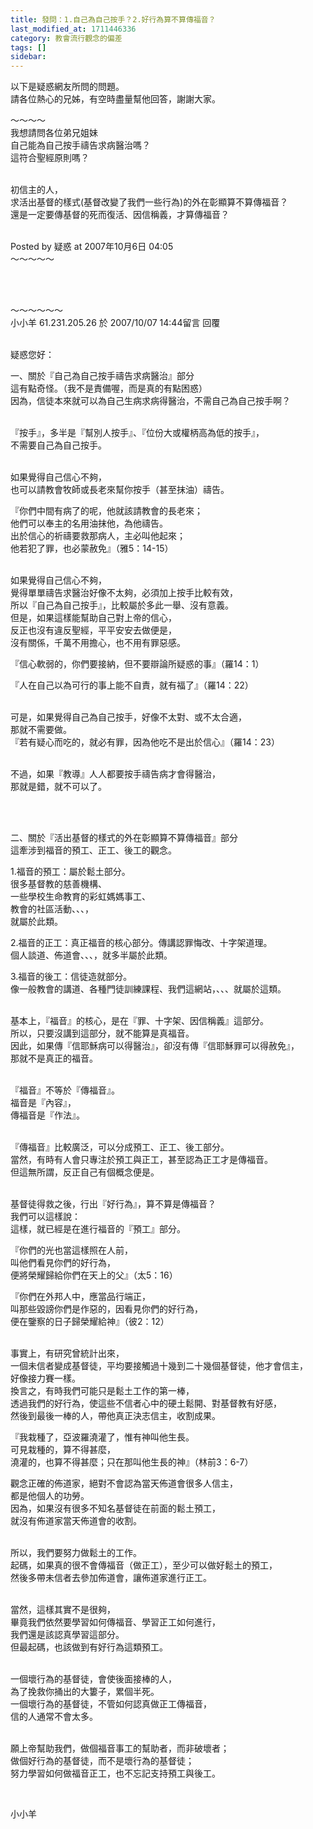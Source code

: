 ```yaml
---
title: 發問：1.自己為自己按手？2.好行為算不算傳福音？
last_modified_at: 1711446336
category: 教會流行觀念的偏差
tags: []
sidebar: 
---
```


  <p>以下是疑惑網友所問的問題。<br>
請各位熱心的兄姊，有空時盡量幫他回答，謝謝大家。</p>

<p>～～～～<br>
我想請問各位弟兄姐妹<br>
自己能為自己按手禱告求病醫治嗎？<br>
這符合聖經原則嗎？</p>

<p><br>
初信主的人，<br>
求活出基督的樣式(基督改變了我們一些行為)的外在彰顯算不算傳福音？<br>
還是一定要傳基督的死而復活、因信稱義，才算傳福音？</p>

<p><br>
Posted by 疑惑 at 2007年10月6日 04:05<br>
～～～～～</p>

<p>&nbsp;</p>

<p><br>
～～～～～～<br>
小小羊 61.231.205.26 於 2007/10/07 14:44留言 回覆</p>

<p><br>
疑惑您好：</p>

<p>一、關於『自己為自己按手禱告求病醫治』部分<br>
這有點奇怪。（我不是責備喔，而是真的有點困惑）<br>
因為，信徒本來就可以為自己生病求病得醫治，不需自己為自己按手啊？</p>

<p><br>
『按手』，多半是『幫別人按手』、『位份大或權柄高為低的按手』，<br>
不需要自己為自己按手。</p>

<p><br>
如果覺得自己信心不夠，<br>
也可以請教會牧師或長老來幫你按手（甚至抹油）禱告。</p>

<p>『你們中間有病了的呢，他就該請教會的長老來；<br>
他們可以奉主的名用油抹他，為他禱告。<br>
出於信心的祈禱要救那病人，主必叫他起來；<br>
他若犯了罪，也必蒙赦免』（雅5：14-15）</p>

<p><br>
如果覺得自己信心不夠，<br>
覺得單單禱告求醫治好像不太夠，必須加上按手比較有效，<br>
所以『自己為自己按手』，比較屬於多此一舉、沒有意義。<br>
但是，如果這樣能幫助自己對上帝的信心，<br>
反正也沒有違反聖經，平平安安去做便是，<br>
沒有關係，千萬不用擔心，也不用有罪惡感。</p>

<p>『信心軟弱的，你們要接納，但不要辯論所疑惑的事』（羅14：1）</p>

<p>『人在自己以為可行的事上能不自責，就有福了』（羅14：22）</p>

<p><br>
可是，如果覺得自己為自己按手，好像不太對、或不太合適，<br>
那就不需要做。<br>
『若有疑心而吃的，就必有罪，因為他吃不是出於信心』（羅14：23）</p>

<p><br>
不過，如果『教導』人人都要按手禱告病才會得醫治，<br>
那就是錯，就不可以了。</p>

<p>&nbsp;</p>

<p><br>
二、關於『活出基督的樣式的外在彰顯算不算傳福音』部分<br>
這牽涉到福音的預工、正工、後工的觀念。</p>

<p>1.福音的預工：屬於鬆土部分。<br>
很多基督教的慈善機構、<br>
一些學校生命教育的彩虹媽媽事工、<br>
教會的社區活動、、、，<br>
就屬於此類。</p>

<p>2.福音的正工：真正福音的核心部分。傳講認罪悔改、十字架道理。<br>
個人談道、佈道會、、、，就多半屬於此類。</p>

<p>3.福音的後工：信徒造就部分。<br>
像一般教會的講道、各種門徒訓練課程、我們這網站，、、、就屬於這類。</p>

<p><br>
基本上，『福音』的核心，是在『罪、十字架、因信稱義』這部分。<br>
所以，只要沒講到這部分，就不能算是真福音。<br>
因此，如果傳『信耶穌病可以得醫治』，卻沒有傳『信耶穌罪可以得赦免』，<br>
那就不是真正的福音。</p>

<p><br>
『福音』不等於『傳福音』。<br>
福音是『內容』，<br>
傳福音是『作法』。</p>

<p><br>
『傳福音』比較廣泛，可以分成預工、正工、後工部分。<br>
當然，有時有人會只專注於預工與正工，甚至認為正工才是傳福音。<br>
但這無所謂，反正自己有個概念便是。</p>

<p><br>
基督徒得救之後，行出『好行為』，算不算是傳福音？<br>
我們可以這樣說：<br>
這樣，就已經是在進行福音的『預工』部分。</p>

<p>『你們的光也當這樣照在人前，<br>
叫他們看見你們的好行為，<br>
便將榮耀歸給你們在天上的父』（太5：16）</p>

<p>『你們在外邦人中，應當品行端正，<br>
叫那些毀謗你們是作惡的，因看見你們的好行為，<br>
便在鑒察的日子歸榮耀給神』（彼2：12）</p>

<p><br>
事實上，有研究曾統計出來，<br>
一個未信者變成基督徒，平均要接觸過十幾到二十幾個基督徒，他才會信主，<br>
好像接力賽一樣。<br>
換言之，有時我們可能只是鬆土工作的第一棒，<br>
透過我們的好行為，使這些不信者心中的硬土鬆開、對基督教有好感，<br>
然後到最後一棒的人，帶他真正決志信主，收割成果。</p>

<p>『我栽種了，亞波羅澆灌了，惟有神叫他生長。<br>
可見栽種的，算不得甚麼，<br>
澆灌的，也算不得甚麼；只在那叫他生長的神』（林前3：6-7）</p>

<p>觀念正確的佈道家，絕對不會認為當天佈道會很多人信主，<br>
都是他個人的功勞。<br>
因為，如果沒有很多不知名基督徒在前面的鬆土預工，<br>
就沒有佈道家當天佈道會的收割。</p>

<p><br>
所以，我們要努力做鬆土的工作。<br>
起碼，如果真的很不會傳福音（做正工），至少可以做好鬆土的預工，<br>
然後多帶未信者去參加佈道會，讓佈道家進行正工。</p>

<p><br>
當然，這樣其實不是很夠，<br>
畢竟我們依然要學習如何傳福音、學習正工如何進行，<br>
我們還是該認真學習這部分。<br>
但最起碼，也該做到有好行為這類預工。</p>

<p><br>
一個壞行為的基督徒，會使後面接棒的人，<br>
為了挽救你捅出的大簍子，累個半死。<br>
一個壞行為的基督徒，不管如何認真做正工傳福音，<br>
信的人通常不會太多。</p>

<p><br>
願上帝幫助我們，做個福音事工的幫助者，而非破壞者；<br>
做個好行為的基督徒，而不是壞行為的基督徒；<br>
努力學習如何做福音正工，也不忘記支持預工與後工。</p>

<p>&nbsp;</p>

<p>小小羊</p>

<p>&nbsp;</p>
